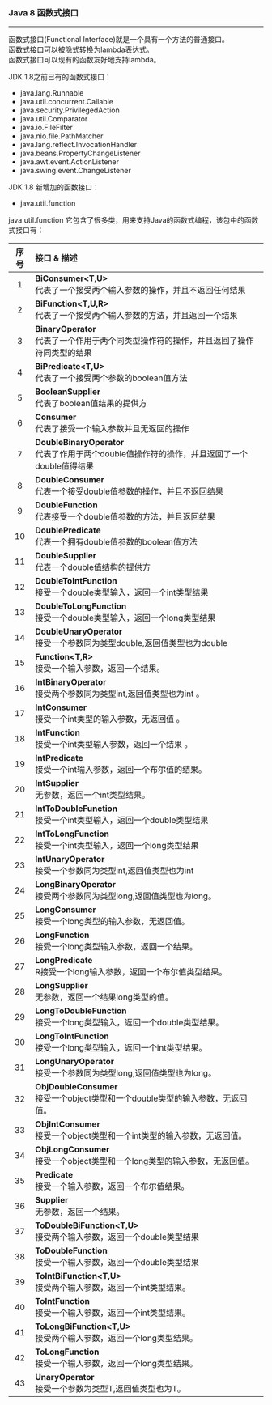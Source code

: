 ### Java 8 函数式接口

------------------------------------------------------------
函数式接口(Functional Interface)就是一个具有一个方法的普通接口。  
函数式接口可以被隐式转换为lambda表达式。  
函数式接口可以现有的函数友好地支持lambda。
  
JDK 1.8之前已有的函数式接口：
* java.lang.Runnable
* java.util.concurrent.Callable
* java.security.PrivilegedAction
* java.util.Comparator
* java.io.FileFilter
* java.nio.file.PathMatcher
* java.lang.reflect.InvocationHandler
* java.beans.PropertyChangeListener
* java.awt.event.ActionListener
* java.swing.event.ChangeListener

JDK 1.8 新增加的函数接口：
* java.util.function

java.util.function 它包含了很多类，用来支持Java的函数式编程，该包中的函数式接口有：

|  序号 | 接口 & 描述|
| :---: | :------- |
| 1 | **BiConsumer<T,U>**<br>代表了一个接受两个输入参数的操作，并且不返回任何结果 |
| 2 | **BiFunction<T,U,R>**<br>代表了一个接受两个输入参数的方法，并且返回一个结果 |
| 3 | **BinaryOperator<T>**<br>代表了一个作用于两个同类型操作符的操作，并且返回了操作符同类型的结果 |
| 4 | **BiPredicate<T,U>**<br>代表了一个接受两个参数的boolean值方法 |
| 5 | **BooleanSupplier**<br>代表了boolean值结果的提供方 |
| 6 | **Consumer<T>**<br>代表了接受一个输入参数并且无返回的操作 |
| 7 | **DoubleBinaryOperator**<br>代表了作用于两个double值操作符的操作，并且返回了一个double值得结果 |
| 8 | **DoubleConsumer**<br>代表一个接受double值参数的操作，并且不返回结果 |
| 9 | **DoubleFunction<R>**<br>代表接受一个double值参数的方法，并且返回结果 |
| 10 | **DoublePredicate**<br>代表一个拥有double值参数的boolean值方法 |
| 11 | **DoubleSupplier**<br>代表一个double值结构的提供方 |
| 12 | **DoubleToIntFunction**<br>接受一个double类型输入，返回一个int类型结果 |
| 13 | **DoubleToLongFunction**<br>接受一个double类型输入，返回一个long类型结果 |
| 14 | **DoubleUnaryOperator**<br>接受一个参数同为类型double,返回值类型也为double |
| 15 | **Function<T,R>**<br>接受一个输入参数，返回一个结果。 |
| 16 | **IntBinaryOperator**<br>接受两个参数同为类型int,返回值类型也为int 。 |
| 17 | **IntConsumer**<br>接受一个int类型的输入参数，无返回值 。 |
| 18 | **IntFunction<R>**<br>接受一个int类型输入参数，返回一个结果 。 |
| 19 | **IntPredicate**<br>接受一个int输入参数，返回一个布尔值的结果。 |
| 20 | **IntSupplier**<br>无参数，返回一个int类型结果。 |
| 21 | **IntToDoubleFunction**<br>接受一个int类型输入，返回一个double类型结果  |
| 22 | **IntToLongFunction**<br>接受一个int类型输入，返回一个long类型结果 |
| 23 | **IntUnaryOperator**<br>接受一个参数同为类型int,返回值类型也为int |
| 24 | **LongBinaryOperator**<br>接受两个参数同为类型long,返回值类型也为long。 |
| 25 | **LongConsumer**<br>接受一个long类型的输入参数，无返回值。 |
| 26 | **LongFunction<R>**<br>接受一个long类型输入参数，返回一个结果。 |
| 27 | **LongPredicate**<br>R接受一个long输入参数，返回一个布尔值类型结果。 |
| 28 | **LongSupplier**<br>无参数，返回一个结果long类型的值。 |
| 29 | **LongToDoubleFunction**<br>接受一个long类型输入，返回一个double类型结果。 |
| 30 | **LongToIntFunction**<br>接受一个long类型输入，返回一个int类型结果。 |
| 31 | **LongUnaryOperator**<br>接受一个参数同为类型long,返回值类型也为long。 |
| 32 | **ObjDoubleConsumer<T>**<br>接受一个object类型和一个double类型的输入参数，无返回值。 |
| 33 | **ObjIntConsumer<T>**<br>接受一个object类型和一个int类型的输入参数，无返回值。 |
| 34 | **ObjLongConsumer<T>**<br>接受一个object类型和一个long类型的输入参数，无返回值。 |
| 35 | **Predicate<T>**<br>接受一个输入参数，返回一个布尔值结果。 |
| 36 | **Supplier<T>**<br>无参数，返回一个结果。 |
| 37 | **ToDoubleBiFunction<T,U>**<br>接受两个输入参数，返回一个double类型结果 |
| 38 | **ToDoubleFunction<T>**<br>接受一个输入参数，返回一个double类型结果 |
| 39 | **ToIntBiFunction<T,U>**<br>接受两个输入参数，返回一个int类型结果。 |
| 40 | **ToIntFunction<T>**<br>接受一个输入参数，返回一个int类型结果。 |
| 41 | **ToLongBiFunction<T,U>**<br>接受两个输入参数，返回一个long类型结果。 |
| 42 | **ToLongFunction<T>**<br>接受一个输入参数，返回一个long类型结果。 |
| 43 | **UnaryOperator<T>**<br>接受一个参数为类型T,返回值类型也为T。 |

